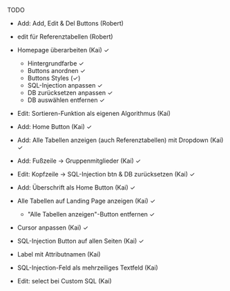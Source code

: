 TODO

- Add: Add, Edit & Del Buttons (Robert)
- edit für Referenztabellen (Robert)

- Homepage überarbeiten (Kai) ✓
  - Hintergrundfarbe ✓
  - Buttons anordnen ✓
  - Buttons Styles (✓)
  - SQL-Injection anpassen ✓
  - DB zurücksetzen anpassen ✓
  - DB auswählen entfernen ✓
- Edit: Sortieren-Funktion als eigenen Algorithmus (Kai)


- Add: Home Button (Kai) ✓
- Add: Alle Tabellen anzeigen (auch Referenztabellen) mit Dropdown (Kai) ✓
- Add: Fußzeile -> Gruppenmitglieder (Kai) ✓
- Edit: Kopfzeile -> SQL-Injection btn & DB zurücksetzen (Kai) ✓
- Add: Überschrift als Home Button (Kai) ✓

- Alle Tabellen auf Landing Page anzeigen (Kai) ✓
  - "Alle Tabellen anzeigen"-Button entfernen ✓
- Cursor anpassen (Kai) ✓
- SQL-Injection Button auf allen Seiten (Kai) ✓

- Label mit Attributnamen (Kai)
- SQL-Injection-Feld als mehrzeiliges Textfeld (Kai)
- Edit: select bei Custom SQL (Kai)